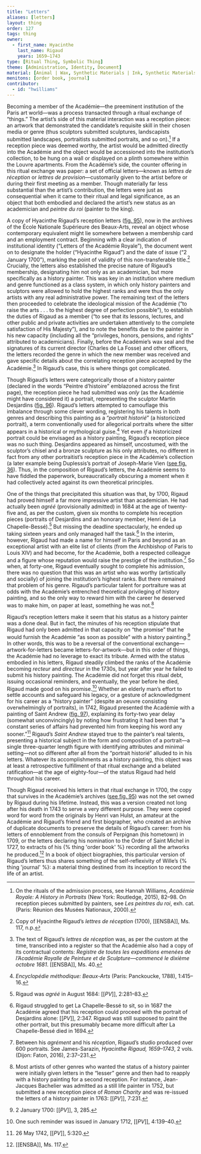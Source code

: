 ```yaml
---
title: "Letters"
aliases: [letters]
layout: thing
order: 127
tags: thing
owner:
  - first_name: Hyacinthe
    last_name: Rigaud
    years: 1659–1743
type: [Ritual Thing, Symbolic Thing]
theme: [Administration, Identity, Document]
material: [Animal | Wax, Synthetic Materials | Ink, Synthetic Materials | Paper]
menitons: [order book, journal]
contributor:
  - id: "hwilliams"
---
```


Becoming a member of the Académie—the preeminent institution of the Paris art world—was a process transacted through a ritual exchange of “things.” The artist’s side of this material interaction was a reception piece: an artwork that demonstrated the candidate’s requisite skill in their chosen media or genre (thus sculptors submitted sculptures, landscapists submitted landscapes, portraitists submitted portraits, and so on).[^1] If a reception piece was deemed worthy, the artist would be admitted directly into the Académie and the object would be accessioned into the institution’s collection, to be hung on a wall or displayed on a plinth somewhere within the Louvre apartments. From the Académie’s side, the counter offering in this ritual exchange was paper: a set of official letters—known as *lettres de réception* or *lettres de provision*—customarily given to the artist before or during their first meeting as a member. Though materially far less substantial than the artist’s contribution, the letters were just as consequential when it came to their ritual and legal significance, as an object that both embodied and declared the artist’s new status as an academician and *peintre du roi* (painter to the king).

A copy of Hyacinthe Rigaud’s reception letters ([fig. 95](#fig.-95)), now in the archives of the École Nationale Supérieure des Beaux-Arts, reveal an object whose contemporary equivalent might lie somewhere between a membership card and an employment contract. Beginning with a clear indication of institutional identity (“Letters of the Académie Royale”), the document went on to designate the holder (“Hyacinthe Rigaud”) and the date of issue (“2 January 1700”), marking the point of validity of this non-transferable title.[^2] Crucially, the letters also established the precise nature of Rigaud’s membership, designating him not only as an academician, but more specifically as a history painter. This was key in an institution where medium and genre functioned as a class system, in which only history painters and sculptors were allowed to hold the highest ranks and were thus the only artists with any real administrative power. The remaining text of the letters then proceeded to celebrate the ideological mission of the Académie (“to raise the arts . . . to the highest degree of perfection possible”), to establish the duties of Rigaud as a member (“to see that its lessons, lectures, and other public and private activities are undertaken attentively to the complete satisfaction of His Majesty”), and to note the benefits due to the painter in his new capacity (including all the “privileges, honors, pensions, and rights” attributed to academicians). Finally, before the Académie’s wax seal and the signatures of its current director (Charles de La Fosse) and other officers, the letters recorded the genre in which the new member was received and gave specific details about the correlating reception piece accepted by the Académie.[^3] In Rigaud’s case, this is where things got complicated.

Though Rigaud’s letters were categorically those of a history painter (declared in the words “Peintre d’histoire” emblazoned across the first page), the reception piece he had submitted was *only* (as the Académie might have considered it) a portrait, representing the sculptor Martin Desjardins ([fig. 96](#fig.-96)). Rigaud’s letters attempted to camouflage this imbalance through some clever wording, registering his talents in both genres and describing this painting as a “*portrait historié*” (a historicized portrait), a term conventionally used for allegorical portraits where the sitter appears in a historical or mythological guise.[^4] Yet even *if* a historicized portrait could be envisaged as a history painting, Rigaud’s reception piece was no such thing. Desjardins appeared as himself, uncostumed, with the sculptor’s chisel and a bronze sculpture as his only attributes, no different in fact from any other portraitist’s reception piece in the Académie’s collection (a later example being Duplessis’s portrait of Joseph-Marie Vien ([see fig. 36](#fig.-36)). Thus, in the composition of Rigaud’s letters, the Académie seems to have fiddled the paperwork, bureaucratically obscuring a moment when it had collectively acted against its own theoretical principles.

One of the things that precipitated this situation was that, by 1700, Rigaud had proved himself a far more impressive artist than academician. He had actually been *agréé* (provisionally admitted) in 1684 at the age of twenty-five and, as per the custom, given six months to complete his reception pieces (portraits of Desjardins and an honorary member, Henri de La Chapelle-Bessé).[^5] But missing the deadline spectacularly, he ended up taking sixteen years and only managed half the task.[^6] In the interim, however, Rigaud had made a name for himself in Paris and beyond as an exceptional artist with an elite list of clients (from the Archbishop of Paris to Louis XIV) and had become, for the Académie, both a respected colleague and a figure whose reputation would raise the prestige of the institution.[^7] So when, at forty-one, Rigaud eventually sought to complete his admission, there was no question that this was an artist who was worthy (artistically and socially) of joining the institution’s highest ranks. But there remained that problem of his genre. Rigaud’s particular talent for portraiture was at odds with the Académie’s entrenched theoretical privileging of history painting, and so the only way to reward him with the career he deserved was to make him, on paper at least, something he was not.[^8]

Rigaud’s reception letters make it seem that his status as a history painter was a done deal. But in fact, the minutes of his reception stipulate that Rigaud had only been admitted in that capacity on “the promise” that he would furnish the Académie “as soon as possible” with a history painting.[^9] In other words, this was to be a reversal of the conventional exchange—artwork-for-letters became letters-for-artwork—but in this order of things, the Académie had no leverage to exact its tribute. Armed with the status embodied in his letters, Rigaud steadily climbed the ranks of the Académie becoming *recteur* and *directeur* in the 1730s, but year after year he failed to submit his history painting. The Académie did not forget this ritual debt, issuing occasional reminders, and eventually, the year before he died, Rigaud made good on his promise.[^10] Whether an elderly man’s effort to settle accounts and safeguard his legacy, or a gesture of acknowledgment for his career as a “history painter” (despite an oeuvre consisting overwhelmingly of portraits), in 1742, Rigaud presented the Académie with a painting of Saint Andrew ([fig. 97](#fig.-97)), explaining its forty-two year delay (somewhat unconvincingly) by noting how frustrating it had been that “a constant series of affairs had prevented him from keeping his word any sooner.”[^11] Rigaud’s *Saint Andrew* stayed true to the painter’s real talents, presenting a historical subject in the form and composition of a portrait—a single three-quarter length figure with identifying attributes and minimal setting—not so different after all from the “portrait historié” alluded to in his letters. Whatever its accomplishments as a history painting, this object was at least a retrospective fulfillment of that ritual exchange and a belated ratification—at the age of eighty-four—of the status Rigaud had held throughout his career.

Though Rigaud received his letters in that ritual exchange in 1700, the copy that survives in the Académie’s archives ([see fig. 95](#fig.-95)) was not the set owned by Rigaud during his lifetime. Instead, this was a version created not long after his death in 1743 to serve a very different purpose. They were copied word for word from the originals by Henri van Hulst, an amateur at the Académie and Rigaud’s friend and first biographer, who created an archive of duplicate documents to preserve the details of Rigaud’s career: from his letters of ennoblement from the consuls of Perpignan (his hometown) in 1709, or the letters declaring his nomination to the Order of Saint Michel in 1727, to extracts of his {% thing 'order book' %} recording all the artworks he produced.[^12] In a book of object biographies, this particular version of Rigaud’s letters thus shares something of the self-reflexivity of Wille’s {% thing 'journal' %}: a material thing destined from its inception to record the life of an artist.

[^1]: On the rituals of the admission process, see Hannah Williams, *Académie Royale: A History in Portraits* (New York: Routledge, 2015), 82–98. On reception pieces submitted by painters, see *Les peintres du roi*, exh. cat. (Paris: Réunion des Musées Nationaux, 2000).

[^2]: Copy of Hyacinthe Rigaud’s *lettres de réception* (1700), [[ENSBA]], Ms. 117, n.p.

[^3]: The text of Rigaud’s *lettres de réception* was, as per the custom at the time, transcribed into a register so that the Académie also had a copy of its contractual contents: *Registre de toutes les expeditions emenées de l’Académie Royalle de Peinture et de Sculpture—commencé le dixième octobre 1681*. [[ENSBA]], Ms. 40.

[^4]: *Encyclopédie méthodique: Beaux-Arts* (Paris: Panckoucke, 1788), 1:415–16.

[^5]: Rigaud was *agréé* in August 1684: [[*PV*]], 2:281–83.

[^6]: Rigaud struggled to get La Chapelle-Bessé to sit, so in 1687 the Académie agreed that his reception could proceed with the portrait of Desjardins alone: [[*PV*]], 2:347. Rigaud was still supposed to paint the other portrait, but this presumably became more difficult after La Chapelle-Bessé died in 1694.

[^7]: Between his *agrément* and his *réception*, Rigaud’s studio produced over 600 portraits. See James-Sarazin, *Hyacinthe Rigaud, 1659–1743*, 2 vols. (Dijon: Faton, 2016), 2:37–231.

[^8]: Most artists of other genres who wanted the status of a history painter were initially given letters in the “lesser” genre and then had to reapply with a history painting for a second reception. For instance, Jean-Jacques Bachelier was admitted as a still life painter in 1752, but submitted a new reception piece of *Roman Charity* and was re-issued the letters of a history painter in 1763: [[*PV*]], 7:231.

[^9]: 2 January 1700: [[*PV*]], 3, 285.

[^10]: One such reminder was issued in January 1712, [[*PV*]], 4:139–40.

[^11]: 26 May 1742, [[*PV*]], 5:320.

[^12]: [[ENSBA]], Ms. 117.
